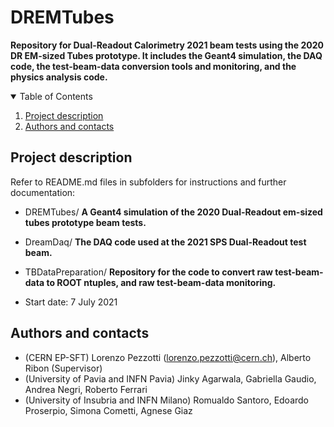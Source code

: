 # DREMTubes
**Repository for Dual-Readout Calorimetry 2021 beam tests using the 2020 DR EM-sized Tubes prototype. It includes the Geant4 simulation, the DAQ code, the test-beam-data conversion tools and monitoring, and the physics analysis code.**

<!-- TABLE OF CONTENTS -->
<details open="open">
  <summary>Table of Contents</summary>
  <ol>
    <li><a href="#project-description">Project description</a></li>
    <li><a href="#authors-and-contacts">Authors and contacts</a></li>
  </ol>                                           
</details>

<!--Project desription-->
## Project description
Refer to README.md files in subfolders for instructions and further documentation:

- DREMTubes/ **A Geant4 simulation of the 2020 Dual-Readout em-sized tubes prototype beam tests.**
- DreamDaq/ **The DAQ code used at the 2021 SPS Dual-Readout test beam.**
- TBDataPreparation/ **Repository for the code to convert raw test-beam-data to ROOT ntuples, and raw test-beam-data monitoring.**

- Start date: 7 July 2021

<!--Authors and contacts-->
## Authors and contacts
- (CERN EP-SFT) Lorenzo Pezzotti (lorenzo.pezzotti@cern.ch), Alberto Ribon (Supervisor)
- (University of Pavia and INFN Pavia) Jinky Agarwala, Gabriella Gaudio, Andrea Negri, Roberto Ferrari
- (University of Insubria and INFN Milano) Romualdo Santoro, Edoardo Proserpio, Simona Cometti, Agnese Giaz
